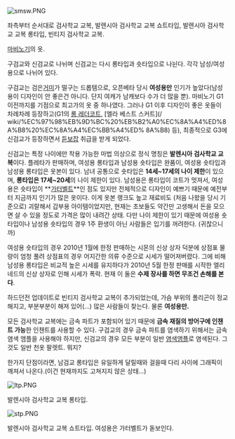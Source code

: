 ![smsw.PNG](http://z3.enha.kr/http://rigvedawiki.net/r1/pds/smsw.PNG)

좌측부터 순서대로 검사학교 교복, 발렌시아 검사학교 교복 쇼트타입, 발렌시아 검사학교 교복 롱타입, 빈티지 검사학교 교복.

[마비노기](%EB%A7%88%EB%B9%84%EB%85%B8%EA%B8%B0.md)의 옷.

구검교와 신검교로 나뉘며 신검교는 다시 롱타입과 숏타입으로 나뉜다. 각각 남성/여성용으로 나뉘어 있다.  

구검교는 검은[거미](%EA%B1%B0%EB%AF%B8.md)가 떨구는 드롭템으로, 오픈베타 당시 **여성용만** 인기가
높았다(남성용이 디자인이 안 좋은건 아니다. 단지 여캐가 남캐보다 수가 더 많을 뿐). 마비노기 G1 이전까지를 기점으로 최고가의 옷 중
하나였다. 그러나 G1 이후 디자인이 좋은 옷들이 차례차례 등장하고(G1의 [롱 레더코트](%EB%A1%B1%20%EB%A0%88%EB%8D%94%20%EC%BD%94%ED%8A%B8.md), [엘라 베스트 스커트](/
wiki/%EC%97%98%EB%9D%BC%20%EB%B2%A0%EC%8A%A4%ED%8A%B8%20%EC%8A%A4%EC%BB%A4%ED%
8A%B8) 등), 최종적으로 G3에 신검교가 등장하면서 [듣보잡](%EB%93%A3%EB%B3%B4%EC%9E%A1.md) 취급을
받게 되었다.

신검교는 특정 나이에만 착용 가능한 마법 의상으로 정식 명칭은 **발렌시아 검사학교 교복**이다. 플레타가 판매하며, 여성용 롱타입과 남성용
숏타입은 완품이, 여성용 숏타입과 남성용 롱타입은 옷본이 있다. 남녀 공통으로 숏타입은 **14세~17세의 나이 제한**이 있으며,
**롱타입은 17세~20세**의 나이 제한이 있다. 남성용은 롱타입이 코트가 멋져서, 여성용은 숏타입이
**[가터벨트](%EA%B0%80%ED%84%B0%EB%B2%A8%ED%8A%B8.md)**인 점도 있지만 전체적으로 디자인이 예쁘기
때문에 예전부터 지금까지 인기가 많은 옷이다. 이게 옷본 랭크도 높고 재료비도 (처음 나왔을 당시 기준으로) 괴랄해서 갑부용 아이템이었지만,
현재는 초보들도 약간만 고생해서 돈을 모으면 살 수 있을 정도로 가격은 많이 내려간 상태. 다만 나이 제한이 있기 때문에 여성용 숏타입이나
남성용 숏타입의 경우 1주 환생이 아닌 사람들은 입기를 꺼려한다. (귀찮으니까)

여성용 숏타입의 경우 2010년 1월에 한정 판매하는 시몬의 신상 상자 덕분에 상점표 물량이 엄청 풀려 상점표의 경우 어지간한 의류 수준으로
시세가 떨어져버렸다. 그에 비해 남성용 롱타입은 비교적 높은 시세를 유지하다가 2010년 5월 한정 판매를 시작한 엘리네드의 신상 상자로
인해 시세가 폭락. 현재 이 둘은 **수제 장사를 하면 무조건 손해를 본다**.

하드던전 업데이트로 빈티지 검사학교 교복이 추가되었는데, 가슴 부위의 폴리곤이 정교해지고, 부분부분이 해져 있어(…) 많은 사람들이 찾는다.
물론 **여성용만.**

모든 검사학교 교복에는 금속 파트가 포함되어 있기 때문에 **금속 재질의 방어구에 인챈트 가능**한 인챈트를 사용할 수 있다. 구검교의 경우
금속 파트를 염색하기 위해서는 금속 염색 앰플을 사용해야 하지만, 신검교의 경우 모든 부분이 일반 [염색앰플](%EC%97%BC%EC%83%89%20%EC%95%B0%ED%94%8C.md)로 염색된다. 그것도 일반 천옷 팔렛트. 뭐지?

한가지 단점이라면, 남검교 롱타입은 유일하게 달릴때와 걸을때 다리 사이에 그래픽이 깨져서 나온다.(이건 현재까지도 고쳐지지 않은 상태...)  

![ltp.PNG](http://z0.enha.kr/http://rigvedawiki.net/r1/pds/ltp.PNG)

  
발렌시아 검사학교 교복 롱타입.

![stp.PNG](http://z1.enha.kr/http://rigvedawiki.net/r1/pds/stp.PNG)

  
발렌시아 검사학교 교복 쇼트타입. 여성용은 가터벨트가 돋보인다.

  

